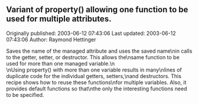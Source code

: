 ## Variant of property() allowing one function to be used for multiple attributes. 
Originally published: 2003-06-12 07:43:06 
Last updated: 2003-06-12 07:43:06 
Author: Raymond Hettinger 
 
Saves the name of the managed attribute and uses the saved name\nin calls to the getter, setter, or destructor.  This allows the\nsame function to be used for more than one managed variable.\n<br>\nUsing property() with more than one variable results in many\nlines of duplicate code for the individual getters, setters,\nand destructors.  This recipe shows how to reuse these functions\nfor multiple variables.  Also, it provides default functions so that\nthe only the interesting functions need to be specified.